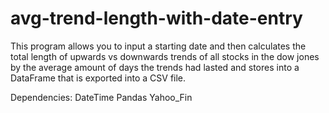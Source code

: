 # avg-trend-length-with-date-entry
This program allows you to input a starting date and then calculates the total length of upwards vs downwards trends of all stocks in the dow jones by the average amount of days the trends had lasted and stores into a DataFrame that is exported into a CSV file.

Dependencies:
DateTime
Pandas
Yahoo_Fin
